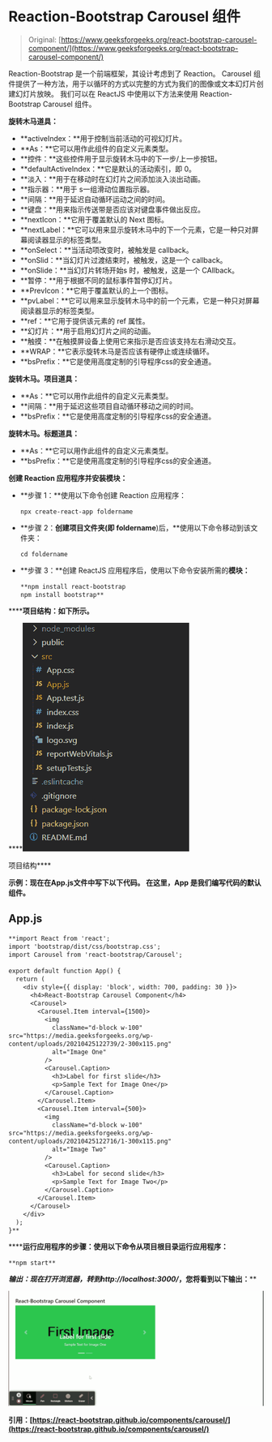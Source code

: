 # Reaction-Bootstrap Carousel 组件

> Original: [https://www.geeksforgeeks.org/react-bootstrap-carousel-component/](https://www.geeksforgeeks.org/react-bootstrap-carousel-component/)

Reaction-Bootstrap 是一个前端框架，其设计考虑到了 Reaction。 Carousel 组件提供了一种方法，用于以循环的方式以完整的方式为我们的图像或文本幻灯片创建幻灯片放映。 我们可以在 ReactJS 中使用以下方法来使用 Reaction-Bootstrap Carousel 组件。

**旋转木马道具：**

*   **activeIndex：**用于控制当前活动的可视幻灯片。
*   **As：**它可以用作此组件的自定义元素类型。
*   **控件：**这些控件用于显示旋转木马中的下一步/上一步按钮。
*   **defaultActiveIndex：**它是默认的活动索引，即 0。
*   **淡入：**用于在移动时在幻灯片之间添加淡入淡出动画。
*   **指示器：**用于 s一组滑动位置指示器。
*   **间隔：**用于延迟自动循环运动之间的时间。
*   **键盘：**用来指示传送带是否应该对键盘事件做出反应。
*   **nextIcon：**它用于覆盖默认的 Next 图标。
*   **nextLabel：**它可以用来显示旋转木马中的下一个元素，它是一种只对屏幕阅读器显示的标签类型。
*   **onSelect：**当活动项改变时，被触发是 callback。
*   **onSlid：**当幻灯片过渡结束时，被触发，这是一个 callback。
*   **onSlide：**当幻灯片转场开始s 时，被触发，这是一个 CAllback。
*   **暂停：**用于根据不同的鼠标事件暂停幻灯片。
*   **PrevIcon：**它用于覆盖默认的上一个图标。
*   **pvLabel：**它可以用来显示旋转木马中的前一个元素，它是一种只对屏幕阅读器显示的标签类型。
*   **ref：**它用于提供该元素的 ref 属性。
*   **幻灯片：**用于启用幻灯片之间的动画。
*   **触摸：**在触摸屏设备上使用它来指示是否应该支持左右滑动交互。
*   **WRAP：**它表示旋转木马是否应该有硬停止或连续循环。
*   **bsPrefix：**它是使用高度定制的引导程序css的安全通道。

**旋转木马。项目道具：**

*   **As：**它可以用作此组件的自定义元素类型。
*   **间隔：**用于延迟这些项目自动循环移动之间的时间。
*   **bsPrefix：**它是使用高度定制的引导程序css的安全通道。

**旋转木马。标题道具：**

*   **As：**它可以用作此组件的自定义元素类型。
*   **bsPrefix：**它是使用高度定制的引导程序css的安全通道。

**创建 Reaction 应用程序并安装模块：**

*   **步骤 1：**使用以下命令创建 Reaction 应用程序：

    ```
    npx create-react-app foldername
    ```

*   **步骤 2：**创建项目文件夹(即 foldername**)后，**使用以下命令移动到该文件夹：

    ```
    cd foldername
    ```

*   **步骤 3：**创建 ReactJS 应用程序后，使用以下命令安装所需的****模块：****

    ```
    **npm install react-bootstrap 
    npm install bootstrap**
    ```

******项目结构：**如下所示。****

****![](img/f04ae0d8b722a9fff0bd9bd138b29c23.png)

项目结构**** 

******示例：**现在在**App.js**文件中写下以下代码。 在这里，App 是我们编写代码的默认组件。****

## ****App.js****

```
**import React from 'react';
import 'bootstrap/dist/css/bootstrap.css';
import Carousel from 'react-bootstrap/Carousel';

export default function App() {
  return (
    <div style={{ display: 'block', width: 700, padding: 30 }}>
      <h4>React-Bootstrap Carousel Component</h4>
      <Carousel>
        <Carousel.Item interval={1500}>
          <img
            className="d-block w-100"
src="https://media.geeksforgeeks.org/wp-content/uploads/20210425122739/2-300x115.png"
            alt="Image One"
          />
          <Carousel.Caption>
            <h3>Label for first slide</h3>
            <p>Sample Text for Image One</p>
          </Carousel.Caption>
        </Carousel.Item>
        <Carousel.Item interval={500}>
          <img
            className="d-block w-100"
src="https://media.geeksforgeeks.org/wp-content/uploads/20210425122716/1-300x115.png"
            alt="Image Two"
          />
          <Carousel.Caption>
            <h3>Label for second slide</h3>
            <p>Sample Text for Image Two</p>
          </Carousel.Caption>
        </Carousel.Item>
      </Carousel>
    </div>
  );
}**
```

******运行应用程序的步骤：**使用以下命令从项目根目录运行应用程序：****

```
**npm start**
```

******输出：**现在打开浏览器，转到***http://localhost:3000/***，您将看到以下输出：****

****![](img/90793f62c66558f3752c0af67cb1f28c.png)****

******引用：**[https://react-bootstrap.github.io/components/carousel/](https://react-bootstrap.github.io/components/carousel/)****